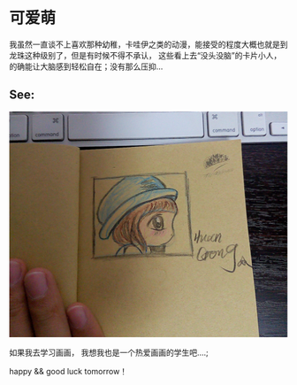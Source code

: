 # 可爱萌

我虽然一直谈不上喜欢那种幼稚，卡哇伊之类的动漫，能接受的程度大概也就是到龙珠这种级别了，但是有时候不得不承认， 这些看上去“没头没脑”的卡片小人， 的确能让大脑感到轻松自在；没有那么压抑...

See:
---

![moe_liter_girl](img/moe_litte_girl.jpg)

如果我去学习画画， 我想我也是一个热爱画画的学生吧....;

happy && good luck tomorrow！